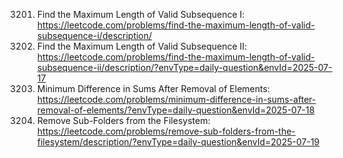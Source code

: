  3201. Find the Maximum Length of Valid Subsequence I: https://leetcode.com/problems/find-the-maximum-length-of-valid-subsequence-i/description/
 3202. Find the Maximum Length of Valid Subsequence II: https://leetcode.com/problems/find-the-maximum-length-of-valid-subsequence-ii/description/?envType=daily-question&envId=2025-07-17
2163. Minimum Difference in Sums After Removal of Elements: https://leetcode.com/problems/minimum-difference-in-sums-after-removal-of-elements/?envType=daily-question&envId=2025-07-18
1233. Remove Sub-Folders from the Filesystem: https://leetcode.com/problems/remove-sub-folders-from-the-filesystem/description/?envType=daily-question&envId=2025-07-19

